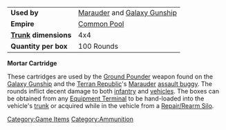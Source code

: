 |                                  |                                                                 |
| -------------------------------- | --------------------------------------------------------------- |
| **Used by**                      | [Marauder](../vehicles/Marauder.md) and [Galaxy Gunship](../vehicles/Galaxy_Gunship.md) |
| **Empire**                       | [Common Pool](../terminology/Common_Pool.md)                                   |
| **[Trunk](../terminology/Trunk.md) dimensions** | 4x4                                                             |
| **Quantity per box**             | 100 Rounds                                                      |

**Mortar Cartridge**

These cartridges are used by the [Ground
Pounder](../terminology/Ground_Pounder.md) weapon found on the [Galaxy
Gunship](../vehicles/Galaxy_Gunship.md) and the [Terran
Republic](../etc/Terran_Republic.md)'s [Marauder](../vehicles/Marauder.md)
[assault buggy](<Assault_Buggy_(Certification).md>). The rounds inflict decent
damage to both [infantry](../terminology/Infantry.md) and
[vehicles](../vehicles/Vehicle.md). The boxes can be obtained from any
[Equipment Terminal](../items/Equipment_Terminal.md) to be hand-loaded
into the vehicle's [trunk](../terminology/Trunk.md) or acquired while in the
vehicle from a [Repair/Rearm Silo](../items/Repair_Rearm_Silo.md).

[Category:Game Items](Category:Game_Items.md)
[Category:Ammunition](Category:Ammunition.md)
